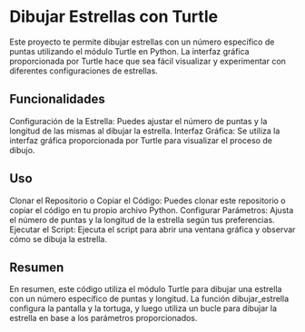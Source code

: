 
# Dibujar Estrellas con Turtle

Este proyecto te permite dibujar estrellas con un número específico de puntas utilizando el módulo Turtle en Python. La interfaz gráfica proporcionada por Turtle hace que sea fácil visualizar y experimentar con diferentes configuraciones de estrellas.

## Funcionalidades

Configuración de la Estrella: Puedes ajustar el número de puntas y la longitud de las mismas al dibujar la estrella.
Interfaz Gráfica: Se utiliza la interfaz gráfica proporcionada por Turtle para visualizar el proceso de dibujo.

## Uso

Clonar el Repositorio o Copiar el Código: Puedes clonar este repositorio o copiar el código en tu propio archivo Python.
Configurar Parámetros: Ajusta el número de puntas y la longitud de la estrella según tus preferencias.
Ejecutar el Script: Ejecuta el script para abrir una ventana gráfica y observar cómo se dibuja la estrella.

## Resumen
En resumen, este código utiliza el módulo Turtle para dibujar una estrella con un número específico de puntas y longitud. La función dibujar_estrella configura la pantalla y la tortuga, y luego utiliza un bucle para dibujar la estrella en base a los parámetros proporcionados.
